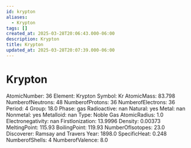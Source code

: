 ```yaml
---
id: krypton
aliases:
  - Krypton
tags: []
created_at: 2025-03-28T20:06:43.000-06:00
description: Krypton
title: Krypton
updated_at: 2025-03-28T20:07:39.000-06:00
---
```


# Krypton
AtomicNumber: 36
Element: Krypton
Symbol: Kr
AtomicMass: 83.798
NumberofNeutrons: 48
NumberofProtons: 36
NumberofElectrons: 36
Period: 4
Group: 18.0
Phase: gas
Radioactive: nan
Natural: yes
Metal: nan
Nonmetal: yes
Metalloid: nan
Type: Noble Gas
AtomicRadius: 1.0
Electronegativity: nan
FirstIonization: 13.9996
Density: 0.00373
MeltingPoint: 115.93
BoilingPoint: 119.93
NumberOfIsotopes: 23.0
Discoverer: Ramsay and Travers
Year: 1898.0
SpecificHeat: 0.248
NumberofShells: 4
NumberofValence: 8.0
